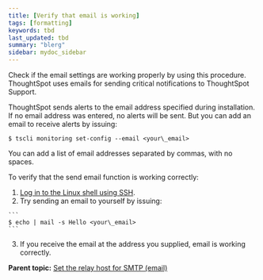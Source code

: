```yaml
---
title: [Verify that email is working]
tags: [formatting]
keywords: tbd
last_updated: tbd
summary: "blerg"
sidebar: mydoc_sidebar
---
```

Check if the email settings are working properly by using this procedure. ThoughtSpot uses emails for sending critical notifications to ThoughtSpot Support.

ThoughtSpot sends alerts to the email address specified during installation. If no email address was entered, no alerts will be sent. But you can add an email to receive alerts by issuing:

```
$ tscli monitoring set-config --email <your\_email>
```

You can add a list of email addresses separated by commas, with no spaces.

To verify that the send email function is working correctly:

1.   [Log in to the Linux shell using SSH](login_console.html#).
2.   Try sending an email to yourself by issuing:

    ```
    $ echo | mail -s Hello <your\_email>
    ```

3.   If you receive the email at the address you supplied, email is working correctly.

**Parent topic:** [Set the relay host for SMTP \(email\)](../../admin/setup/set_up_relay_host.html)
